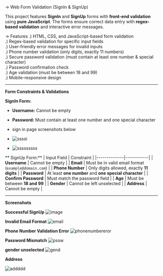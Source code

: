 -> Web Form Validation (SignIn & SignUp)

This project features **SignIn** and **SignUp** forms with **front-end validation** using **pure JavaScript**. The forms ensure correct data entry with **regex-based validation** and interactive error messages.  

-> Features
.) HTML, CSS, and JavaScript-based form validation  
.) Regex-based validation for specific input fields  
.) User-friendly error messages for invalid inputs  
.) Phone number validation (only digits, exactly 11 numbers)  
.) Secure password validation (must contain at least one number & special character)  
.) Password confirmation check  
.) Age validation (must be between 18 and 99)  
.) Mobile-responsive design  

---

 **Form Constraints & Validations**  

 **SignIn Form:**
- **Username:** Cannot be empty  
- **Password:** Must contain at least one number and one special character
- sign in page screenshots below
- ![ssssi](https://github.com/user-attachments/assets/4b435c12-3387-40f1-bf56-df7edc90e6e0)

- ![sssssssss](https://github.com/user-attachments/assets/5b5e4d41-f648-4fa4-9dd0-249b91a1d42f)


 ** SignUp Form:**
| Input Field   | Constraint |
|--------------|------------|
| **Username** | Cannot be empty |
| **Email** | Must be in valid email format (`example@domain.com`) |
| **Phone Number** | Only digits allowed, exactly **11 digits** |
| **Password** | At least **one number** and **one special character** |
| **Confirm Password** | Must match the password field |
| **Age** | Must be between **18 and 99** |
| **Gender** | Cannot be left unselected |
| **Address** | Cannot be empty |

---

 **Screenshots**
 

 **Successful SignUp**
![image](https://github.com/user-attachments/assets/e820e986-a1d6-4535-96b1-40b0594bfb66)


 **Invalid Email Format**
![email](https://github.com/user-attachments/assets/cb2663d2-1eb7-40c5-985d-a673b187542d)


 **Phone Number Validation Error**
![phonenumbereror](https://github.com/user-attachments/assets/c24326c3-127f-47af-bb63-bba87513f64e)


 **Password Mismatch**
![pssw](https://github.com/user-attachments/assets/d8310b44-6943-45be-acfc-3319613eaa62)


 **gender unselected**
![gend](https://github.com/user-attachments/assets/200e613c-1c5e-478c-a308-bfc5a69e55e9)

**Address**

![addddd](https://github.com/user-attachments/assets/94c8e973-1bf5-4d11-a03f-837d7832259e)




